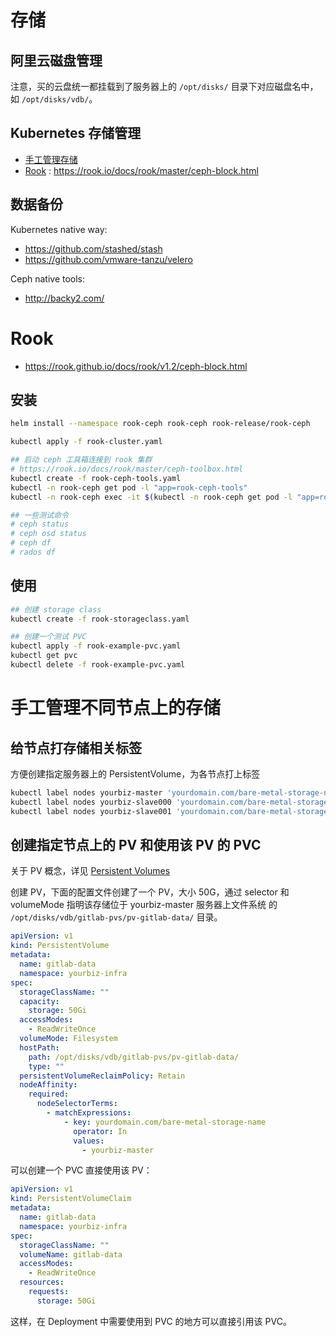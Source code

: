 # 存储

## 阿里云磁盘管理

注意，买的云盘统一都挂载到了服务器上的 `/opt/disks/` 目录下对应磁盘名中，如 `/opt/disks/vdb/`。

## Kubernetes 存储管理

- [手工管理存储](./manual.md)
- [Rook](./rook.md) : https://rook.io/docs/rook/master/ceph-block.html

## 数据备份

Kubernetes native way:

- https://github.com/stashed/stash
- https://github.com/vmware-tanzu/velero

Ceph native tools:

- http://backy2.com/

# Rook

- https://rook.github.io/docs/rook/v1.2/ceph-block.html

## 安装

```sh
helm install --namespace rook-ceph rook-ceph rook-release/rook-ceph

kubectl apply -f rook-cluster.yaml

## 启动 ceph 工具箱连接到 rook 集群
# https://rook.io/docs/rook/master/ceph-toolbox.html
kubectl create -f rook-ceph-tools.yaml
kubectl -n rook-ceph get pod -l "app=rook-ceph-tools"
kubectl -n rook-ceph exec -it $(kubectl -n rook-ceph get pod -l "app=rook-ceph-tools" -o jsonpath='{.items[0].metadata.name}') bash

## 一些测试命令
# ceph status
# ceph osd status
# ceph df
# rados df
```

## 使用

```sh
## 创建 storage class
kubectl create -f rook-storageclass.yaml

## 创建一个测试 PVC
kubectl apply -f rook-example-pvc.yaml
kubectl get pvc
kubectl delete -f rook-example-pvc.yaml
```

# 手工管理不同节点上的存储

## 给节点打存储相关标签

方便创建指定服务器上的 PersistentVolume，为各节点打上标签

```sh
kubectl label nodes yourbiz-master 'yourdomain.com/bare-metal-storage-name=yourbiz-master'
kubectl label nodes yourbiz-slave000 'yourdomain.com/bare-metal-storage-name=yourbiz-slave000'
kubectl label nodes yourbiz-slave001 'yourdomain.com/bare-metal-storage-name=yourbiz-slave001'
```

## 创建指定节点上的 PV 和使用该 PV 的 PVC

关于 PV 概念，详见 [Persistent Volumes](https://kubernetes.io/docs/concepts/storage/persistent-volumes/)

创建 PV，下面的配置文件创建了一个 PV，大小 50G，通过 selector 和 volumeMode 指明该存储位于 yourbiz-master 服务器上文件系统
的 `/opt/disks/vdb/gitlab-pvs/pv-gitlab-data/` 目录。

```yaml
apiVersion: v1
kind: PersistentVolume
metadata:
  name: gitlab-data
  namespace: yourbiz-infra
spec:
  storageClassName: ""
  capacity:
    storage: 50Gi
  accessModes:
    - ReadWriteOnce
  volumeMode: Filesystem
  hostPath:
    path: /opt/disks/vdb/gitlab-pvs/pv-gitlab-data/
    type: ""
  persistentVolumeReclaimPolicy: Retain
  nodeAffinity:
    required:
      nodeSelectorTerms:
        - matchExpressions:
            - key: yourdomain.com/bare-metal-storage-name
              operator: In
              values:
                - yourbiz-master
```

可以创建一个 PVC 直接使用该 PV：

```yaml
apiVersion: v1
kind: PersistentVolumeClaim
metadata:
  name: gitlab-data
  namespace: yourbiz-infra
spec:
  storageClassName: ""
  volumeName: gitlab-data
  accessModes:
    - ReadWriteOnce
  resources:
    requests:
      storage: 50Gi
```

这样，在 Deployment 中需要使用到 PVC 的地方可以直接引用该 PVC。

